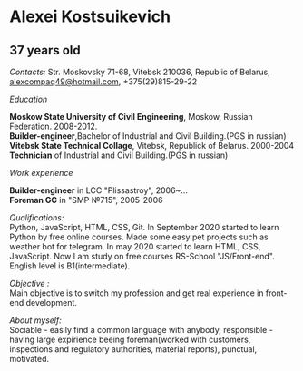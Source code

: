 # **Alexei Kostsuikevich**

## **37 years old**

*Contacts:*
Str. Moskovsky 71-68, Vitebsk 210036, Republic of Belarus, alexcompaq49@hotmail.com, +375(29)815-29-22

*Education*

**Moskow State University of Civil Engineering**, Moskow, Russian Federation. 2008-2012.  
**Builder-engineer**,Bachelor of Industrial and Civil Building.(PGS in russian)  
**Vitebsk State Technical Collage**, Vitebsk, Republick of Belarus. 2000-2004  
**Technician** of Industrial and Civil Building.(PGS in russian)  

*Work experience*  

**Builder-engineer** in LCC "Plissastroy", 2006~...  
**Foreman GC** in "SMP №715", 2005-2006  

*Qualifications:*  
Python, JavaScript, HTML, CSS, Git. In September 2020 started to learn Python by free online courses. Made some easy pet projects such as weather bot for telegram. In may 2020 started to learn HTML, CSS, JavaScript. Now I am study on free courses RS-School "JS/Front-end". English level is B1(intermediate).  

*Objective :*  
Main objective is to switch my profession and get real experience in front-end development.  

*About myself:*  
Sociable - easily find a common language with anybody, responsible - having large expirience beeing foreman(worked with customers, inspections and regulatory authorities, material reports), punctual, motivated.